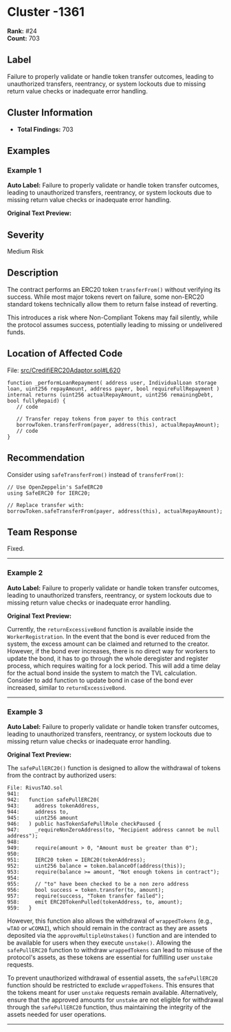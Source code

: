 # Cluster -1361

**Rank:** #24  
**Count:** 703  

## Label
Failure to properly validate or handle token transfer outcomes, leading to unauthorized transfers, reentrancy, or system lockouts due to missing return value checks or inadequate error handling.

## Cluster Information
- **Total Findings:** 703

## Examples

### Example 1

**Auto Label:** Failure to properly validate or handle token transfer outcomes, leading to unauthorized transfers, reentrancy, or system lockouts due to missing return value checks or inadequate error handling.  

**Original Text Preview:**

## Severity

Medium Risk

## Description

The contract performs an ERC20 token `transferFrom()` without verifying its success. While most major tokens revert on failure, some non-ERC20 standard tokens technically allow them to return false instead of reverting.

This introduces a risk where Non-Compliant Tokens may fail silently, while the protocol assumes success, potentially leading to missing or undelivered funds.

## Location of Affected Code

File: [src/CredifiERC20Adaptor.sol#L620](https://github.com/credifi/contracts-audit/blob/ba976bad4afaf2dc068ca9dcd78b38052d3686e3/src/CredifiERC20Adaptor.sol#L620)

```solidity
function _performLoanRepayment( address user, IndividualLoan storage loan, uint256 repayAmount, address payer, bool requireFullRepayment ) internal returns (uint256 actualRepayAmount, uint256 remainingDebt, bool fullyRepaid) {
   // code

   // Transfer repay tokens from payer to this contract
   borrowToken.transferFrom(payer, address(this), actualRepayAmount);
   // code
}
```

## Recommendation

Consider using `safeTransferFrom()` instead of `transferFrom()`:

```solidity
// Use OpenZeppelin's SafeERC20
using SafeERC20 for IERC20;

// Replace transfer with:
borrowToken.safeTransferFrom(payer, address(this), actualRepayAmount);
```

## Team Response

Fixed.

---
### Example 2

**Auto Label:** Failure to properly validate or handle token transfer outcomes, leading to unauthorized transfers, reentrancy, or system lockouts due to missing return value checks or inadequate error handling.  

**Original Text Preview:**

Currently, the `returnExcessiveBond` function is available inside the `WorkerRegistration`. In the event that the bond is ever reduced from the system, the excess amount can be claimed and returned to the creator. However, if the bond ever increases, there is no direct way for workers to update the bond, it has to go through the whole deregister and register process, which requires waiting for a lock period. This will add a time delay for the actual bond inside the system to match the TVL calculation. Consider to add function to update bond in case of the bond ever increased, similar to `returnExcessiveBond`.

---
### Example 3

**Auto Label:** Failure to properly validate or handle token transfer outcomes, leading to unauthorized transfers, reentrancy, or system lockouts due to missing return value checks or inadequate error handling.  

**Original Text Preview:**

The `safePullERC20()` function is designed to allow the withdrawal of tokens from the contract by authorized users:

```solidity
File: RivusTAO.sol
941:
942:   function safePullERC20(
943:     address tokenAddress,
944:     address to,
945:     uint256 amount
946:   ) public hasTokenSafePullRole checkPaused {
947:     _requireNonZeroAddress(to, "Recipient address cannot be null address");
948:
949:     require(amount > 0, "Amount must be greater than 0");
950:
951:     IERC20 token = IERC20(tokenAddress);
952:     uint256 balance = token.balanceOf(address(this));
953:     require(balance >= amount, "Not enough tokens in contract");
954:
955:     // "to" have been checked to be a non zero address
956:     bool success = token.transfer(to, amount);
957:     require(success, "Token transfer failed");
958:     emit ERC20TokenPulled(tokenAddress, to, amount);
959:   }
```

However, this function also allows the withdrawal of `wrappedTokens` (e.g., `wTAO` or `wCOMAI`), which should remain in the contract as they are assets deposited via the `approveMultipleUnstakes()` function and are intended to be available for users when they execute `unstake()`. Allowing the `safePullERC20` function to withdraw `wrappedTokens` can lead to misuse of the protocol's assets, as these tokens are essential for fulfilling user `unstake` requests.

To prevent unauthorized withdrawal of essential assets, the `safePullERC20` function should be restricted to exclude `wrappedTokens`. This ensures that the tokens meant for user `unstake` requests remain available. Alternatively, ensure that the approved amounts for `unstake` are not eligible for withdrawal through the `safePullERC20` function, thus maintaining the integrity of the assets needed for user operations.

---
